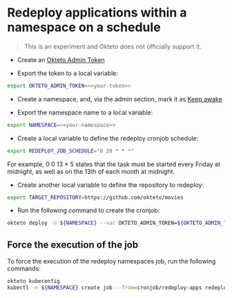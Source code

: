 # Redeploy applications within a namespace on a schedule

> This is an experiment and Okteto does not officially support it.

- Create an [Okteto Admin Token](https://www.okteto.com/docs/admin/dashboard/#admin-access-tokens)

- Export the token to a local variable:

```bash
export OKTETO_ADMIN_TOKEN=<<your-token>>
```

- Create a namespace, and, via the admin section, mark it as [Keep awake](https://www.okteto.com/docs/admin/dashboard/#namespaces)

- Export the namespace name to a local variable:

```bash
export NAMESPACE=<<your-namespace>>
```

- Create a local variable to define the redeploy cronjob schedule:

```bash
export REDEPLOY_JOB_SCHEDULE="0 20 * * *"
```

For example, 0 0 13 * 5 states that the task must be started every Friday at midnight, as well as on the 13th of each month at midnight.

- Create another local variable to define the repository to redeploy:

```bash
export TARGET_REPOSITORY=https://github.com/okteto/movies
```

- Run the following command to create the cronjob:

```bash
okteto deploy -n ${NAMESPACE} --var OKTETO_ADMIN_TOKEN=${OKTETO_ADMIN_TOKEN} --var REDEPLOY_JOB_SCHEDULE=${REDEPLOY_JOB_SCHEDULE} --var TARGET_REPOSITORY=${TARGET_REPOSITORY}
```

## Force the execution of the job

To force the execution of the redeploy namespaces job, run the following commands:

```bash
okteto kubeconfig
kubectl -n ${NAMESPACE} create job --from=cronjob/redeploy-apps redeploy-apps-$(date +%s)
```